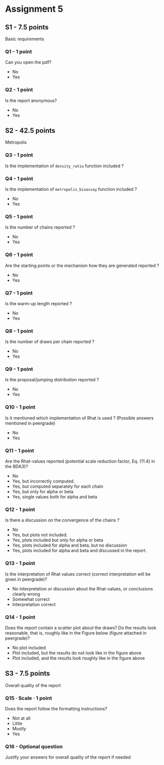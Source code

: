 # Assignment 5

## S1 - 7.5 points

Basic requirements

### Q1 - 1 point

Can you open the pdf?

- No
- Yes

### Q2 - 1 point

Is the report anonymous?

- No
- Yes

## S2 - 42.5 points

Metropolis

### Q3 - 1 point

Is the implementation of `density_ratio` function included ?

### Q4 - 1 point

Is the implementation of `metropolis_bioassay` function included ?

- No
- Yes

### Q5 - 1 point

Is the number of chains reported ?

- No
- Yes

### Q6 - 1 point

Are the starting points or the mechanism how they are generated reported ?

- No
- Yes

### Q7 - 1 point

Is the warm-up length reported ?

- No
- Yes

### Q8 - 1 point

Is the number of draws per chain reported ?

- No
- Yes

### Q9 - 1 point

Is the proposal/jumping distribution reported ?

- No
- Yes

### Q10 - 1 point

Is it mentioned which implementation of Rhat is used ? (Possible answers mentioned in peergrade)

- No
- Yes

### Q11 - 1 point

Are the Rhat-values reported (potential scale reduction factor, Eq. (11.4) in the BDA3)?

- No
- Yes, but incorrectly computed.
- Yes, but computed separately for each chain
- Yes, but only for alpha or beta
- Yes, single values both for alpha and beta

### Q12 - 1 point

Is there a discussion on the convergence of the chains ?

- No
- Yes, but plots not included.
- Yes, plots included but only for alpha or beta
- Yes, plots included for alpha and beta, but no discussion
- Yes, plots included for alpha and beta and discussed in the report.

### Q13 - 1 point

Is the interpretation of Rhat values correct (correct interpretation will be given in peergrade)?

- No interpretation or discussion about the Rhat-values, or conclusions clearly wrong
- Somewhat correct
- Interpretation correct

### Q14 - 1 point
Does the report contain a scatter plot about the draws? Do the results look reasonable, that is, roughly like in the Figure below (figure attached in peergrade)?

- No plot included
- Plot included, but the results do not look like in the figure above
- Plot included, and the results look roughly like in the figure above

## S3 - 7.5 points

Overall quality of the report

### Q15 · Scale · 1 point
Does the report follow the formatting instructions?

- Not at all
- Little
- Mostly
- Yes

### Q16 - Optional question

Justify your answers for overall quality of the report if needed
